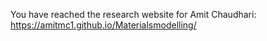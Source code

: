 You have reached the research website for Amit Chaudhari: https://amitmc1.github.io/Materialsmodelling/
